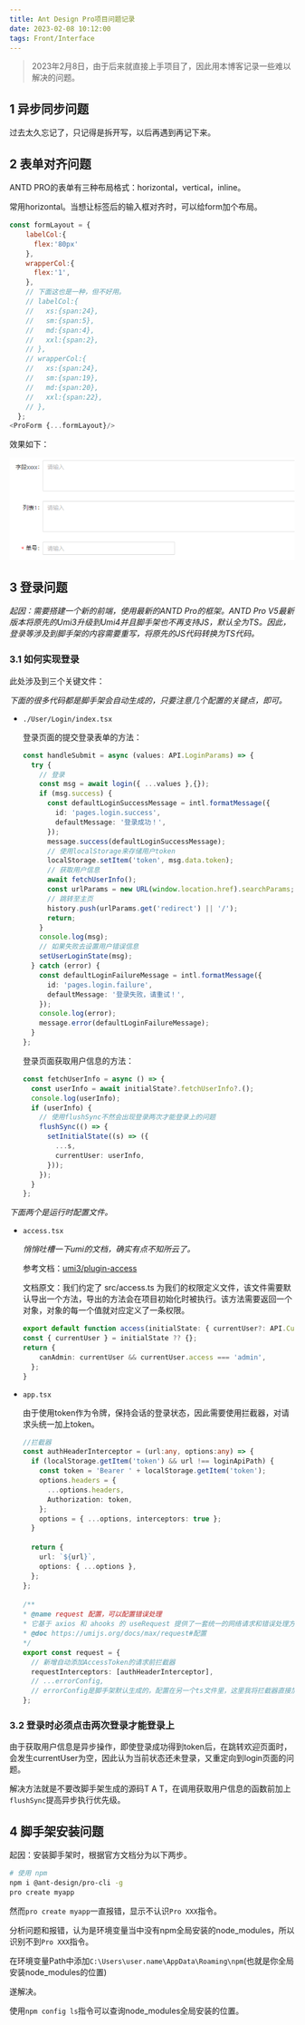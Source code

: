 ```yaml
---
title: Ant Design Pro项目问题记录
date: 2023-02-08 10:12:00
tags: Front/Interface
---
```


> 2023年2月8日，由于后来就直接上手项目了，因此用本博客记录一些难以解决的问题。

## 1 异步同步问题

过去太久忘记了，只记得是拆开写，以后再遇到再记下来。

## 2 表单对齐问题

ANTD PRO的表单有三种布局格式：horizontal，vertical，inline。

常用horizontal。当想让标签后的输入框对齐时，可以给form加个布局。

```js
const formLayout = {
    labelCol:{
      flex:'80px'
    },
    wrapperCol:{
      flex:'1',
    },
    // 下面这也是一种，但不好用。
    // labelCol:{
    //   xs:{span:24},
    //   sm:{span:5},
    //   md:{span:4},
    //   xxl:{span:2},
    // },
    // wrapperCol:{
    //   xs:{span:24},
    //   sm:{span:19},
    //   md:{span:20},
    //   xxl:{span:22},
    // },
  };
<ProForm {...formLayout}/>
```

效果如下：

![Form](/img/img_in_posts/AntDesignProLearning/1_Form.png)

## 3 登录问题

*起因：需要搭建一个新的前端，使用最新的ANTD Pro的框架。ANTD Pro V5最新版本将原先的Umi3升级到Umi4并且脚手架也不再支持JS，默认全为TS。因此，登录等涉及到脚手架的内容需要重写，将原先的JS代码转换为TS代码。*

### 3.1 如何实现登录

此处涉及到三个关键文件：

*下面的很多代码都是脚手架会自动生成的，只要注意几个配置的关键点，即可。*

- `./User/Login/index.tsx`
  
  登录页面的提交登录表单的方法：

  ```ts
  const handleSubmit = async (values: API.LoginParams) => {
    try {
      // 登录
      const msg = await login({ ...values },{});
      if (msg.success) {
        const defaultLoginSuccessMessage = intl.formatMessage({
          id: 'pages.login.success',
          defaultMessage: '登录成功！',
        });
        message.success(defaultLoginSuccessMessage);
        // 使用localStorage来存储用户token
        localStorage.setItem('token', msg.data.token);
        // 获取用户信息
        await fetchUserInfo();
        const urlParams = new URL(window.location.href).searchParams;
        // 跳转至主页
        history.push(urlParams.get('redirect') || '/');
        return;
      }
      console.log(msg);
      // 如果失败去设置用户错误信息
      setUserLoginState(msg);
    } catch (error) {
      const defaultLoginFailureMessage = intl.formatMessage({
        id: 'pages.login.failure',
        defaultMessage: '登录失败，请重试！',
      });
      console.log(error);
      message.error(defaultLoginFailureMessage);
    }
  };
  ```

  登录页面获取用户信息的方法：

  ```ts
  const fetchUserInfo = async () => {
    const userInfo = await initialState?.fetchUserInfo?.();
    console.log(userInfo);
    if (userInfo) {
      // 使用flushSync不然会出现登录两次才能登录上的问题
      flushSync(() => {
        setInitialState((s) => ({
          ...s,
          currentUser: userInfo,
        }));
      });
    }
  };
  ```

*下面两个是运行时配置文件。*

- `access.tsx`
  
  *悄悄吐槽一下umi的文档，确实有点不知所云了。*

  参考文档：[umi3/plugin-access](https://v3.umijs.org/zh-CN/plugins/plugin-access)

  文档原文：我们约定了 src/access.ts 为我们的权限定义文件，该文件需要默认导出一个方法，导出的方法会在项目初始化时被执行。该方法需要返回一个对象，对象的每一个值就对应定义了一条权限。

  ```ts
  export default function access(initialState: { currentUser?: API.CurrentUser } | undefined) {
  const { currentUser } = initialState ?? {};
  return {
      canAdmin: currentUser && currentUser.access === 'admin',
    };
  }
  ```

- `app.tsx`

  由于使用token作为令牌，保持会话的登录状态，因此需要使用拦截器，对请求头统一加上token。

  ```ts
  //拦截器
  const authHeaderInterceptor = (url:any, options:any) => {
    if (localStorage.getItem('token') && url !== loginApiPath) {
      const token = 'Bearer ' + localStorage.getItem('token');
      options.headers = {
        ...options.headers,
        Authorization: token,
      };
      options = { ...options, interceptors: true };
    }

    return {
      url: `${url}`,
      options: { ...options },
    };
  };

  /**
  * @name request 配置，可以配置错误处理
  * 它基于 axios 和 ahooks 的 useRequest 提供了一套统一的网络请求和错误处理方案。
  * @doc https://umijs.org/docs/max/request#配置
  */
  export const request = {
    // 新增自动添加AccessToken的请求前拦截器
    requestInterceptors: [authHeaderInterceptor],
    // ...errorConfig,
    // errorConfig是脚手架默认生成的，配置在另一个ts文件里，这里我将拦截器直接加在了app.tsx中
  };
  ```

### 3.2 登录时必须点击两次登录才能登录上

由于获取用户信息是异步操作，即使登录成功得到token后，在跳转欢迎页面时，会发生currentUser为空，因此认为当前状态还未登录，又重定向到login页面的问题。

解决方法就是不要改脚手架生成的源码T A T，在调用获取用户信息的函数前加上`flushSync`提高异步执行优先级。

## 4 脚手架安装问题

起因：安装脚手架时，根据官方文档分为以下两步。

```sh
# 使用 npm
npm i @ant-design/pro-cli -g
pro create myapp
```

然而`pro create myapp`一直报错，显示不认识`Pro XXX`指令。

分析问题和报错，认为是环境变量当中没有npm全局安装的node_modules，所以识别不到`Pro XXX`指令。

在环境变量Path中添加`C:\Users\user.name\AppData\Roaming\npm`(也就是你全局安装node_modules的位置)

遂解决。

使用`npm config ls`指令可以查询node_modules全局安装的位置。
